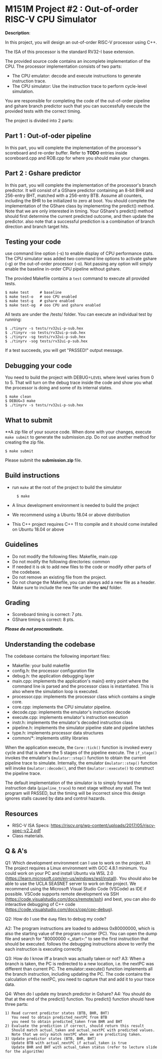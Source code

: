 # M151M Project #2 : Out-of-order RISC-V CPU Simulator

**Description**:

In this project, you will design an out-of-order RISC-V processor using
C++. 

The ISA of this processor is the standard RV32-I base extension.

The provided source code contains an incomplete implementation of the CPU.
The processor implementation consists of two parts:
* The CPU emulator: decode and execute instructions to generate instruction trace.
* The CPU simulator: Use the instruction trace to perform cycle-level simulation.

You are responsible for completing the code of the out-of-order pipeline and gshare branch predictor such that you can successfully execute the provided tests with the correct timing.

The project is divided into 2 parts:

## Part 1 : Out-of-oder pipeline
In this part, you will complete the implementation of the processor's scoreboard and re-order buffer.
Refer to **TODO** entries inside scoreboard.cpp and ROB.cpp for where you should make your changes.

## Part 2 : Gshare predictor
In this part, you will complete the implementation of the processor's branch predictor.
It will consist of a GShare predictor containing an 8-bit BHR and 256-entry BHT, matched with a 256-entry BTB.
Assume all counters, including the BHR to be initialized to zero at boot.
You should complete the implementation of the GShare class by implementing the predict() method.
Note that we are only interested in timing. 
Your GShare's predict() method should first determine the current predicted outcome, and then update the predictor.
also note that a successful prediction is a combination of branch direction and branch target hits.

## Testing your code
use command line option (-s) to enable display of CPU performance stats.
The CPU simulator was added two command line options to activate gshare (-g) or the out-of-order processor (-o).
Not passing any option will simply enable the baseline in-order CPU pipeline without gshare.

The provided Makefile contains a `test` command to execute all provided tests.

    $ make test     # baseline
    $ make test-o   # ooo CPU enabled
    $ make test-g   # gshare enabled
    $ make test-og  # ooo CPU and gshare enabled 

All tests are under the /tests/ folder.
You can execute an individual test by running:

    $ ./tinyrv -s tests/rv32ui-p-sub.hex
    $ ./tinyrv -so tests/rv32ui-p-sub.hex
    $ ./tinyrv -sg tests/rv32ui-p-sub.hex
    $ ./tinyrv -sog tests/rv32ui-p-sub.hex

If a test succeeds, you will get "PASSED!" output message.

## Debugging your code
You need to build the project with DEBUG=```LEVEL``` where level varies from 0 to 5.
That will turn on the debug trace inside the code and show you what the processor is doing and some of its internal states.

    $ make clean
    $ DEBUG=3 make
    $ ./tinyrv -s tests/rv32ui-p-sub.hex

## What to submit
**A zip file of your source code. 
When done with your changes, execute ```make submit``` to generate the submission.zip. Do not use another method for creating the zip file.

    $ make submit

Please submit the **submission.zip** file.

## Build instructions
* run ```make``` at the root of the project to build the simulator

        $ make

* A linux development environment is needed to build the project
* We recommend using a Ubuntu 18.04 or above distribution
* This C++ project requires C++ 11 to compile and it should come installed on Ubuntu 18.04 or above

## Guidelines
* Do not modify the following files: Makefile, main.cpp
* Do not modify the following directories: common
* If needed it is ok to add new files to the code or modify other parts of the codebase.
* Do not remove an existing file from the project.
* Do not change the Makefile, you can always add a new file as a header. Make sure to include the new file under the **src/** folder.

## Grading
* Scoreboard timing is correct: 7 pts.
* GShare timing is correct: 8 pts.

***Please do not procrastinate.***  

## Understanding the codebase
The codebase contains the following important files:
- Makefile: your build makefile
- config.h: the processor configuration file
- debug.h: the application debugging layer
- main.cpp: implements the application's main() entry point where the command line is parsed and the processor class is instantiated. This is also where the simulation loop is executed.
- processor.cpp: implements the processor class which contains a single core.
- core.cpp: implements the CPU simulator pipeline.
- decode.cpp: implements the emulator's instruction decode
- execute.cpp: implements emulator's instruction execution
- instr.h: implements the emulator's decoded instruction class
- pipeline.h: implements the simulator pipeline state and pipeline latches
- type.h: implements processor data structures
- common/*: implements utility libraries

When the application execute, the ```Core::tick()``` function is invoked every cycle and that is where the 5 stages of the pipeline execute. The ```if_stage()``` invokes the emulator's ```Emulator::step()``` function to obtain the current pipeline trace to simulate. Internally, the emulator ```Emulator::step()``` function will invoke ```Emulator::decode()```, and then ```Emulator::execute()``` to construct the pipeline trace.

The default implementation of the simulator is to simply forward the instruction data (```pipeline_trace```) to next stage without any stall. The test program will PASSED, but the timing will be incorrect since this design ignores stalls caused by data and control hazards.

## Resources
* RISC-V ISA Specs: https://riscv.org/wp-content/uploads/2017/05/riscv-spec-v2.2.pdf
* Class materials.

## Q & A's

Q1: Which development environment can I use to work on the project.
A1: The project requires a Linux environment with GCC 4.8.1 minimum.
You could work on your PC and install Ubuntu via WSL 2.0 (https://learn.microsoft.com/en-us/windows/wsl/install).
You should also be able to use the UCLA SEASNET server to work on the project. 
We recommend using the Microsoft Visual Studio Code (VSCode) as IDE if possible. 
VSCode supports remote development via SSH (https://code.visualstudio.com/docs/remote/ssh) and best, you can also do interactive debugging of C++ code (https://code.visualstudio.com/docs/cpp/cpp-debug).

Q2: How do I use the ```dump``` files to debug my code?

A2: The program instructions are loaded to address 0x80000000, which is also the starting value of the program counter (PC).
You can open the dump file and search for "80000000 <_start>:" to see the first instruction that should be executed.
follows the debugging instructions above to verify the each instruction is executing correctly.

Q3: How do I know iff a branch was actually taken or not?
A3: When a branch is taken, the PC is redirected to a new location, i.e. the nextPC was different than current PC.
The emulator::execute() function implements all the branch instruction, including updating the PC.
The code contains the calculation of the nextPC, you need to capture that and add it to your trace data.

Q4: When do I update my branch predictor in Gshare?
A4: You should do that at the end of the predict() function.
You predict() function should have three parts: 
    
    1) Read current predictor states (BTB, BHR, BHT)    
       You need to obtain predicted_nextPC from BTB
       you need to obtain predicted_taken from BHR and BHT
    2) Evaluate the prediction if correct, should return this result
       Should match actual_taken and actual_nextPC with predicted values.
       Note that we only match nextPC when we are predicting taken.
    3) Update predictor states (BTB, BHR, BHT)
       Update BTB with actual_nextPC if actual_taken is true
       Update BHR and BHT with actual_taken status (refer to lecture slide for the algorithm)